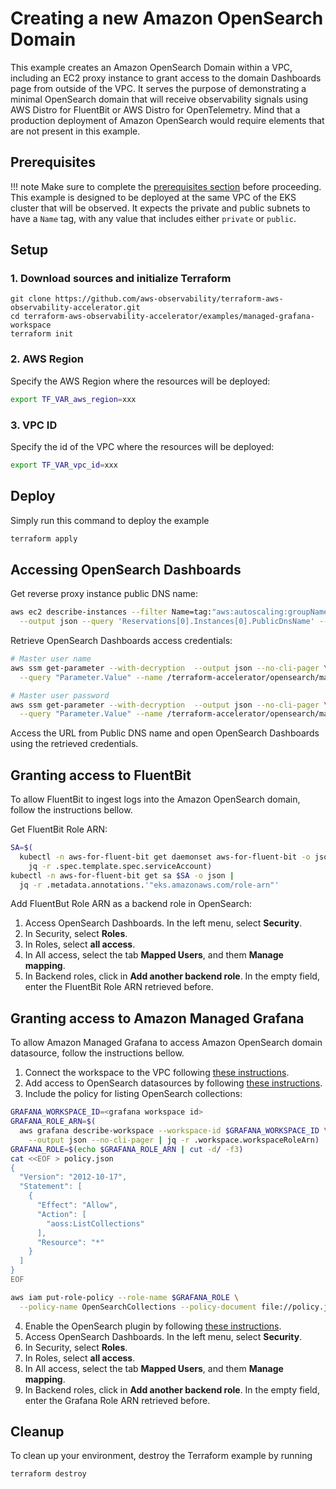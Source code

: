 # Creating a new Amazon OpenSearch Domain

This example creates an Amazon OpenSearch Domain within a VPC,
including an EC2 proxy instance to grant access to the domain Dashboards page
from outside of the VPC. It serves the purpose of demonstrating a minimal OpenSearch
domain that will receive observability signals using AWS Distro for FluentBit or
AWS Distro for OpenTelemetry. Mind that a production deployment of Amazon OpenSearch would
require elements that are not present in this example.

## Prerequisites

!!! note
    Make sure to complete the [prerequisites section](https://aws-observability.github.io/terraform-aws-observability-accelerator/concepts/#prerequisites) before proceeding.
    This example is designed to be deployed at the same VPC of the EKS cluster that will be observed. It expects the private and public subnets to have a `Name` tag, with any value that includes either `private` or `public`.

## Setup

### 1. Download sources and initialize Terraform

```
git clone https://github.com/aws-observability/terraform-aws-observability-accelerator.git
cd terraform-aws-observability-accelerator/examples/managed-grafana-workspace
terraform init
```

### 2. AWS Region

Specify the AWS Region where the resources will be deployed:

```bash
export TF_VAR_aws_region=xxx
```

### 3. VPC ID

Specify the id of the VPC where the resources will be deployed:

```bash
export TF_VAR_vpc_id=xxx
```

## Deploy

Simply run this command to deploy the example

```bash
terraform apply
```

## Accessing OpenSearch Dashboards

Get reverse proxy instance public DNS name:

```bash
aws ec2 describe-instances --filter Name=tag:"aws:autoscaling:groupName",Values="reverse_proxy" \
  --output json --query 'Reservations[0].Instances[0].PublicDnsName' --region <region> --no-cli-pager
```

Retrieve OpenSearch Dashboards access credentials:

```bash
# Master user name
aws ssm get-parameter --with-decryption  --output json --no-cli-pager \
  --query "Parameter.Value" --name /terraform-accelerator/opensearch/master-user-name

# Master user password
aws ssm get-parameter --with-decryption  --output json --no-cli-pager \
  --query "Parameter.Value" --name /terraform-accelerator/opensearch/master-user-password
```

Access the URL from Public DNS name and open OpenSearch Dashboards using the retrieved credentials.

## Granting access to FluentBit

To allow FluentBit to ingest logs into the Amazon OpenSearch domain, follow the instructions bellow.

Get FluentBit Role ARN:

```bash
SA=$(
  kubectl -n aws-for-fluent-bit get daemonset aws-for-fluent-bit -o json |
    jq -r .spec.template.spec.serviceAccount)
kubectl -n aws-for-fluent-bit get sa $SA -o json |
  jq -r .metadata.annotations.'"eks.amazonaws.com/role-arn"'
```

Add FluentBut Role ARN as a backend role in OpenSearch:

1. Access OpenSearch Dashboards. In the left menu, select **Security**.
2. In Security, select **Roles**.
3. In Roles, select **all access**.
4. In All access, select the tab **Mapped Users**, and them **Manage mapping**.
5. In Backend roles, click in **Add another backend role**. In the empty field, enter the FluentBit Role ARN retrieved before.

## Granting access to Amazon Managed Grafana

To allow Amazon Managed Grafana to access Amazon OpenSearch domain datasource, follow the instructions bellow.

1. Connect the workspace to the VPC following [these instructions](https://docs.aws.amazon.com/grafana/latest/userguide/AMG-configure-vpc.html).
2. Add access to OpenSearch datasources by following [these instructions](https://docs.aws.amazon.com/grafana/latest/userguide/ES-adding-AWS-config.html).
3. Include the policy for listing OpenSearch collections:
  ```bash
  GRAFANA_WORKSPACE_ID=<grafana workspace id>
  GRAFANA_ROLE_ARN=$(
    aws grafana describe-workspace --workspace-id $GRAFANA_WORKSPACE_ID \
      --output json --no-cli-pager | jq -r .workspace.workspaceRoleArn)
  GRAFANA_ROLE=$(echo $GRAFANA_ROLE_ARN | cut -d/ -f3)
  cat <<EOF > policy.json
  {
    "Version": "2012-10-17",
    "Statement": [
      {
        "Effect": "Allow",
        "Action": [
          "aoss:ListCollections"
        ],
        "Resource": "*"
      }
    ]
  }
  EOF

  aws iam put-role-policy --role-name $GRAFANA_ROLE \
    --policy-name OpenSearchCollections --policy-document file://policy.json
  ```

4. Enable the OpenSearch plugin by following [these instructions](https://docs.aws.amazon.com/grafana/latest/userguide/aws-datasources-plugin.html).
5. Access OpenSearch Dashboards. In the left menu, select **Security**.
6. In Security, select **Roles**.
7. In Roles, select **all access**.
8. In All access, select the tab **Mapped Users**, and them **Manage mapping**.
9. In Backend roles, click in **Add another backend role**. In the empty field, enter the Grafana Role ARN retrieved before.

## Cleanup

To clean up your environment, destroy the Terraform example by running

```sh
terraform destroy
```
